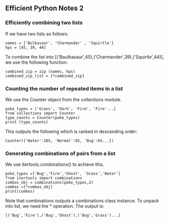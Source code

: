 ## Efficient Python Notes 2
### Efficiently comibining two lists
If we have two lists as follows:
```
names = ['Bulbasaur', 'Charmander' , 'Squirtle']
hps = [45, 39, 44]
```
To combine the list into [('Baulbasaur',45),('Charmander',39),('Squirtle',44)], we use the following function:
```
combined_zip = zip (names, hps)
combined_zip_list = [*combined_zip]
```
### Counting the number of repeated items in a list
We use the Counter object from the collections module.
```
poke_types = ['Grass', 'Dark', 'Fire', 'Fire'...]
from collections import Counter
type_counts = Counter(poke_types)
print (type_counts)
```
This outputs the following which is ranked in descending order:
```
Counter({'Water':105, 'Normal':92, 'Bug':65...})
```
### Generating combinations of pairs from a list
We use itertools.combinaitons() to achieve this.
```
poke_types =['Bug','Fire','Ghost', 'Grass','Water']
from itertools import combinations
combos_obj = combinations(poke_types,2)
combos =[*combos_obj]
print(combos)
```
Note that combinations outputs a combinations class instance. To unpack into list, we need the * operation.
The output is:
```
[('Bug','Fire'),('Bug','Ghost'),('Bug','Grass')...]
